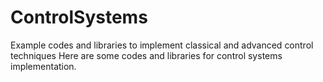 # ControlSystems
Example codes and libraries to implement classical and advanced control techniques
Here are some codes and libraries for control systems implementation.
